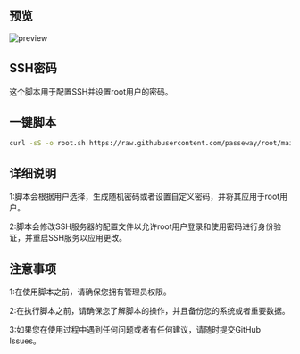 
## 预览

![preview](https://tc.943465722.xyz/i/2024/04/06/095838.png
)

## SSH密码

这个脚本用于配置SSH并设置root用户的密码。


## 一键脚本

  ```bash
curl -sS -o root.sh https://raw.githubusercontent.com/passeway/root/main/root.sh && chmod +x root.sh && ./root.sh
```
## 详细说明
1:脚本会根据用户选择，生成随机密码或者设置自定义密码，并将其应用于root用户。

2:脚本会修改SSH服务器的配置文件以允许root用户登录和使用密码进行身份验证，并重启SSH服务以应用更改。
## 注意事项
1:在使用脚本之前，请确保您拥有管理员权限。

2:在执行脚本之前，请确保您了解脚本的操作，并且备份您的系统或者重要数据。

3:如果您在使用过程中遇到任何问题或者有任何建议，请随时提交GitHub Issues。

